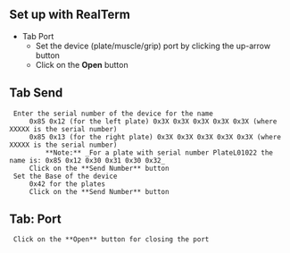 ## Set up with RealTerm

- Tab Port
	- Set the device (plate/muscle/grip) port by clicking the up-arrow button
	- Click on the **Open** button
	
## Tab Send
	 Enter the serial number of the device for the name
		 0x85 0x12 (for the left plate) 0x3X 0x3X 0x3X 0x3X 0x3X (where XXXXX is the serial number)
		 0x85 0x13 (for the right plate) 0x3X 0x3X 0x3X 0x3X 0x3X (where XXXXX is the serial number)
			 **Note:** _For a plate with serial number PlateL01022 the name is: 0x85 0x12 0x30 0x31 0x30 0x32_	
		 Click on the **Send Number** button	
	 Set the Base of the device 
		 0x42 for the plates
		 Click on the **Send Number** button
		
## Tab: Port
	 Click on the **Open** button for closing the port
	
